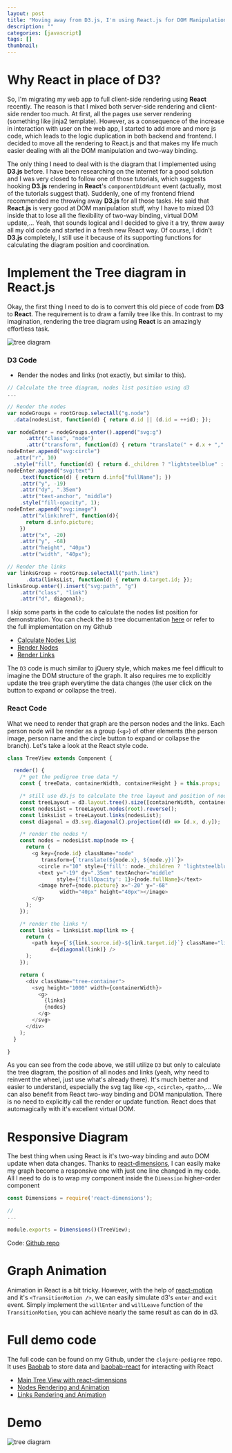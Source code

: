 ```yaml
---
layout: post
title: "Moving away from D3.js, I'm using React.js for DOM Manipulation now"
description: ""
categories: [javascript]
tags: []
thumbnail:
---
```


# Why React in place of D3?

So, I'm migrating my web app to full client-side rendering using **React** recently. The reason is
that I mixed both server-side rendering and client-side render too much. At first, all the pages use
server  rendering (something like jinja2 template). However, as a consequence of the increase in
interaction  with user on the web app, I started to add more and more js code, which leads to the
logic duplication in both backend and frontend. I decided to move all the rendering to React.js and
that makes my life much easier dealing with all the DOM manipulation and two-way binding.

The only
thing I need to deal with is the diagram that I implemented using **D3.js** before. I have been
researching on the internet for a good solution and I was very closed to follow one of those
tutorials, which suggests hooking **D3.js** rendering in **React**'s `componentDidMount` event
(actually, most of the tutorials suggest that). Suddenly, one of my frontend friend recommended me
throwing away **D3.js** for all those tasks. He said that **React.js** is very good at DOM
manipulation stuff, why I have to mixed D3 inside that to lose all the flexibility of two-way
binding, virtual DOM update,... Yeah, that sounds logical and I decided to give it a try, threw away
all my old code and started in a fresh new React way. Of course, I didn't **D3.js** completely, I
still use it because of its supporting functions for calculating the diagram position and
coordination.

# Implement the Tree diagram in React.js

Okay, the first thing I need to do is to convert this old piece of code from **D3** to **React**.
The requirement is to draw a family tree like this.
In contrast to my imagination, rendering the tree diagram using **React** is an amazingly
effortless task.

<!-- more -->

![tree diagram](/files/2016-07-12-moving-away-from-d3js-im-using-reactjs-for-dom-manipulation-now/tree.png)

### D3 Code

- Render the nodes and links (not exactly, but similar to this).

```javascript
// Calculate the tree diagram, nodes list position using d3
...

// Render the nodes
var nodeGroups = rootGroup.selectAll("g.node")
  .data(nodesList, function(d) { return d.id || (d.id = ++id); });

var nodeEnter = nodeGroups.enter().append("svg:g")
      .attr("class", "node")
      .attr("transform", function(d) { return "translate(" + d.x + "," + d.y + ")"; });
nodeEnter.append("svg:circle")
  .attr("r", 10)
  .style("fill", function(d) { return d._children ? "lightsteelblue" : "#fff"; });
nodeEnter.append("svg:text")
    .text(function(d) { return d.info["fullName"]; })
    .attr("y", -19)
    .attr("dy", ".35em")
    .attr("text-anchor", "middle")
    .style("fill-opacity", 1);
nodeEnter.append("svg:image")
    .attr("xlink:href", function(d){
      return d.info.picture;
    })
    .attr("x", -20)
    .attr("y", -68)
    .attr("height", "40px")
    .attr("width", "40px");

// Render the links
var linksGroup = rootGroup.selectAll("path.link")
      .data(linksList, function(d) { return d.target.id; });
linksGroup.enter().insert("svg:path", "g")
    .attr("class", "link")
    .attr("d", diagonal);
```

I skip some parts in the code to
calculate the nodes list position for demonstration. You can check the `D3` tree documentation
[here](https://github.com/d3/d3-hierarchy/blob/master/README.md#tree) or refer to the full
implementation on my Github
- [Calculate Nodes List](https://github.com/tmtxt/clojure-pedigree/blob/c94a97b64eba1ad2cc5eb6d7071c6dc0542e6400/svc.web/js/tree/render.js#L55)
- [Render Nodes](https://github.com/tmtxt/clojure-pedigree/blob/c94a97b64eba1ad2cc5eb6d7071c6dc0542e6400/svc.web/js/tree/nodes.js#L32)
- [Render Links](https://github.com/tmtxt/clojure-pedigree/blob/c94a97b64eba1ad2cc5eb6d7071c6dc0542e6400/svc.web/js/tree/links.js#L16)

The `D3` code is much similar to jQuery style, which makes me feel difficult to imagine the DOM
structure of the graph. It also requires me to explicitly update the tree graph everytime the data
changes (the user click on the button to expand or collapse the tree).

### React Code

What we need to render that graph are the person nodes and the
links. Each person node will be render as a group (`<g>`) of other elements (the person image,
person name and the circle button to expand or collapse the branch). Let's take a look at the React
style code.

```javascript
class TreeView extends Component {

  render() {
    /* get the pedigree tree data */
    const { treeData, containerWidth, containerHeight } = this.props;

    /* still use d3.js to calculate the tree layout and position of nodes, links */
    const treeLayout = d3.layout.tree().size([containerWidth, containerHeight]);
    const nodesList = treeLayout.nodes(root).reverse();
    const linksList = treeLayout.links(nodesList);
    const diagonal = d3.svg.diagonal().projection((d) => [d.x, d.y]);

    /* render the nodes */
    const nodes = nodesList.map(node => {
      return (
        <g key={node.id} className="node"
           transform={`translate(${node.x}, ${node.y})`}>
          <circle r="10" style={'fill': node._children ? 'lightsteelblue' : '#fff'} />
          <text y="-19" dy=".35em" textAnchor="middle"
                style={'fillOpacity': 1}>{node.fullName}</text>
          <image href={node.picture} x="-20" y="-68"
                 width="40px" height="40px"></image>
        </g>
      );
    });

    /* render the links */
    const links = linksList.map(link => {
      return (
        <path key={`${link.source.id}-${link.target.id}`} className="link"
              d={diagonal(link)} />
      );
    });

    return (
      <div className="tree-container">
        <svg height="1000" width={containerWidth}>
          <g>
            {links}
            {nodes}
          </g>
        </svg>
      </div>
    );
  }

}
```

As you can see from the code above, we still utilize `D3` but only to calculate the tree diagram,
the position of all nodes and links (yeah, why need to reinvent the wheel, just use what's already
there). It's much better and easier to understand, especially the svg tag like `<g>`, `<circle>`,
`<path>`,... We can also benefit from React two-way binding and DOM manipulation. There is no need
to explicitly call the render or update function. React does that automagically with it's excellent
virtual DOM.

# Responsive Diagram

The best thing when using React is it's two-way binding and auto DOM update when data changes.
Thanks to [react-dimensions](https://github.com/digidem/react-dimensions), I can easily make my
graph become a responsive one with just one line changed in my code. All I need to do is to wrap my
component inside the `Dimension` higher-order component

```javascript
const Dimensions = require('react-dimensions');

//
...

module.exports = Dimensions()(TreeView);
```

Code: [Github repo](https://github.com/tmtxt/clojure-pedigree/blob/8e5360bc3f7707cf77d78c322f6d6db3d9cd58a9/dev.frontend/js/pages/tree_view/tree_view.jsx#L45)

# Graph Animation

Animation in React is a bit tricky. However, with the help of
[react-motion](https://github.com/chenglou/react-motion) and it's `<TransitionMotion />`, we can
easily simulate d3's `enter` and `exit` event. Simply implement the `willEnter` and `willLeave`
function of the `TransitionMotion`, you can achieve nearly the same result as can do in d3.


# Full demo code

The full code can be found on my Github, under the `clojure-pedigree` repo. It uses
[Baobab](https://github.com/Yomguithereal/baobab) to store data and
[baobab-react](https://github.com/Yomguithereal/baobab-react) for interacting with React

- [Main Tree View with react-dimensions](https://github.com/tmtxt/clojure-pedigree/blob/8e5360bc3f7707cf77d78c322f6d6db3d9cd58a9/dev.frontend/js/pages/tree_view/tree_view.jsx)
- [Nodes Rendering and Animation](https://github.com/tmtxt/clojure-pedigree/blob/8e5360bc3f7707cf77d78c322f6d6db3d9cd58a9/dev.frontend/js/pages/tree_view/nodes_group.jsx)
- [Links Rendering and Animation](https://github.com/tmtxt/clojure-pedigree/blob/8e5360bc3f7707cf77d78c322f6d6db3d9cd58a9/dev.frontend/js/pages/tree_view/links_group.jsx)

# Demo

![tree diagram](/files/2016-07-12-moving-away-from-d3js-im-using-reactjs-for-dom-manipulation-now/tree.gif)
